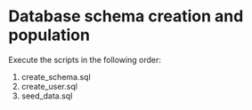 # Database schema creation and population

Execute the scripts in the following order:

1. create_schema.sql
2. create_user.sql
3. seed_data.sql
